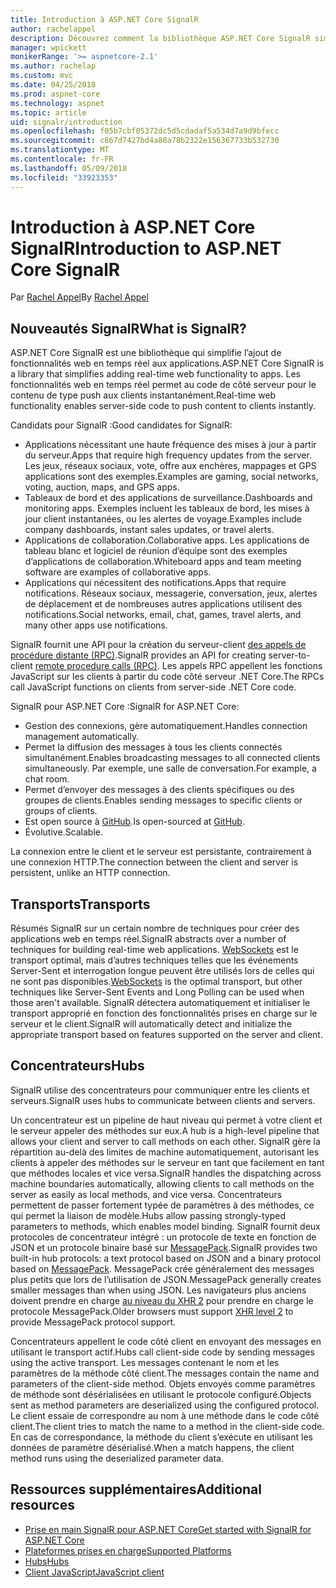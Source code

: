 ```yaml
---
title: Introduction à ASP.NET Core SignalR
author: rachelappel
description: Découvrez comment la bibliothèque ASP.NET Core SignalR simplifie l’ajout d’une fonctionnalité en temps réel aux applications.
manager: wpickett
monikerRange: '>= aspnetcore-2.1'
ms.author: rachelap
ms.custom: mvc
ms.date: 04/25/2018
ms.prod: aspnet-core
ms.technology: aspnet
ms.topic: article
uid: signalr/introduction
ms.openlocfilehash: f05b7cbf05372dc5d5cdadaf5a534d7a9d9bfecc
ms.sourcegitcommit: c867d7427bd4a88a78b2322e156367733b532730
ms.translationtype: MT
ms.contentlocale: fr-FR
ms.lasthandoff: 05/09/2018
ms.locfileid: "33923353"
---
```

# <a name="introduction-to-aspnet-core-signalr"></a><span data-ttu-id="ea0e5-103">Introduction à ASP.NET Core SignalR</span><span class="sxs-lookup"><span data-stu-id="ea0e5-103">Introduction to ASP.NET Core SignalR</span></span>

<span data-ttu-id="ea0e5-104">Par [Rachel Appel](https://twitter.com/rachelappel)</span><span class="sxs-lookup"><span data-stu-id="ea0e5-104">By [Rachel Appel](https://twitter.com/rachelappel)</span></span>

## <a name="what-is-signalr"></a><span data-ttu-id="ea0e5-105">Nouveautés SignalR</span><span class="sxs-lookup"><span data-stu-id="ea0e5-105">What is SignalR?</span></span>

<span data-ttu-id="ea0e5-106">ASP.NET Core SignalR est une bibliothèque qui simplifie l’ajout de fonctionnalités web en temps réel aux applications.</span><span class="sxs-lookup"><span data-stu-id="ea0e5-106">ASP.NET Core SignalR is a library that simplifies adding real-time web functionality to apps.</span></span> <span data-ttu-id="ea0e5-107">Les fonctionnalités web en temps réel permet au code de côté serveur pour le contenu de type push aux clients instantanément.</span><span class="sxs-lookup"><span data-stu-id="ea0e5-107">Real-time web functionality enables server-side code to push content to clients instantly.</span></span>

<span data-ttu-id="ea0e5-108">Candidats pour SignalR :</span><span class="sxs-lookup"><span data-stu-id="ea0e5-108">Good candidates for SignalR:</span></span>

* <span data-ttu-id="ea0e5-109">Applications nécessitant une haute fréquence des mises à jour à partir du serveur.</span><span class="sxs-lookup"><span data-stu-id="ea0e5-109">Apps that require high frequency updates from the server.</span></span> <span data-ttu-id="ea0e5-110">Les jeux, réseaux sociaux, vote, offre aux enchères, mappages et GPS applications sont des exemples.</span><span class="sxs-lookup"><span data-stu-id="ea0e5-110">Examples are gaming, social networks, voting, auction, maps, and GPS apps.</span></span>
* <span data-ttu-id="ea0e5-111">Tableaux de bord et des applications de surveillance.</span><span class="sxs-lookup"><span data-stu-id="ea0e5-111">Dashboards and monitoring apps.</span></span> <span data-ttu-id="ea0e5-112">Exemples incluent les tableaux de bord, les mises à jour client instantanées, ou les alertes de voyage.</span><span class="sxs-lookup"><span data-stu-id="ea0e5-112">Examples include company dashboards, instant sales updates, or travel alerts.</span></span>
* <span data-ttu-id="ea0e5-113">Applications de collaboration.</span><span class="sxs-lookup"><span data-stu-id="ea0e5-113">Collaborative apps.</span></span> <span data-ttu-id="ea0e5-114">Les applications de tableau blanc et logiciel de réunion d’équipe sont des exemples d’applications de collaboration.</span><span class="sxs-lookup"><span data-stu-id="ea0e5-114">Whiteboard apps and team meeting software are examples of collaborative apps.</span></span>
* <span data-ttu-id="ea0e5-115">Applications qui nécessitent des notifications.</span><span class="sxs-lookup"><span data-stu-id="ea0e5-115">Apps that require notifications.</span></span> <span data-ttu-id="ea0e5-116">Réseaux sociaux, messagerie, conversation, jeux, alertes de déplacement et de nombreuses autres applications utilisent des notifications.</span><span class="sxs-lookup"><span data-stu-id="ea0e5-116">Social networks, email, chat, games, travel alerts, and many other apps use notifications.</span></span>

<span data-ttu-id="ea0e5-117">SignalR fournit une API pour la création du serveur-client [des appels de procédure distante (RPC)](https://wikipedia.org/wiki/Remote_procedure_call).</span><span class="sxs-lookup"><span data-stu-id="ea0e5-117">SignalR provides an API for creating server-to-client [remote procedure calls (RPC)](https://wikipedia.org/wiki/Remote_procedure_call).</span></span> <span data-ttu-id="ea0e5-118">Les appels RPC appellent les fonctions JavaScript sur les clients à partir du code côté serveur .NET Core.</span><span class="sxs-lookup"><span data-stu-id="ea0e5-118">The RPCs call JavaScript functions on clients from server-side .NET Core code.</span></span>

<span data-ttu-id="ea0e5-119">SignalR pour ASP.NET Core :</span><span class="sxs-lookup"><span data-stu-id="ea0e5-119">SignalR for ASP.NET Core:</span></span>

* <span data-ttu-id="ea0e5-120">Gestion des connexions, gère automatiquement.</span><span class="sxs-lookup"><span data-stu-id="ea0e5-120">Handles connection management automatically.</span></span>
* <span data-ttu-id="ea0e5-121">Permet la diffusion des messages à tous les clients connectés simultanément.</span><span class="sxs-lookup"><span data-stu-id="ea0e5-121">Enables broadcasting messages to all connected clients simultaneously.</span></span> <span data-ttu-id="ea0e5-122">Par exemple, une salle de conversation.</span><span class="sxs-lookup"><span data-stu-id="ea0e5-122">For example, a chat room.</span></span>
* <span data-ttu-id="ea0e5-123">Permet d’envoyer des messages à des clients spécifiques ou des groupes de clients.</span><span class="sxs-lookup"><span data-stu-id="ea0e5-123">Enables sending messages to specific clients or groups of clients.</span></span>
* <span data-ttu-id="ea0e5-124">Est open source à [GitHub](https://github.com/aspnet/signalr).</span><span class="sxs-lookup"><span data-stu-id="ea0e5-124">Is open-sourced at [GitHub](https://github.com/aspnet/signalr).</span></span>
* <span data-ttu-id="ea0e5-125">Évolutive.</span><span class="sxs-lookup"><span data-stu-id="ea0e5-125">Scalable.</span></span>

<span data-ttu-id="ea0e5-126">La connexion entre le client et le serveur est persistante, contrairement à une connexion HTTP.</span><span class="sxs-lookup"><span data-stu-id="ea0e5-126">The connection between the client and server is persistent, unlike an HTTP connection.</span></span>

## <a name="transports"></a><span data-ttu-id="ea0e5-127">Transports</span><span class="sxs-lookup"><span data-stu-id="ea0e5-127">Transports</span></span>

<span data-ttu-id="ea0e5-128">Résumés SignalR sur un certain nombre de techniques pour créer des applications web en temps réel.</span><span class="sxs-lookup"><span data-stu-id="ea0e5-128">SignalR abstracts over a number of techniques for building real-time web applications.</span></span> <span data-ttu-id="ea0e5-129">[WebSockets](https://tools.ietf.org/html/rfc7118) est le transport optimal, mais d’autres techniques telles que les événements Server-Sent et interrogation longue peuvent être utilisés lors de celles qui ne sont pas disponibles.</span><span class="sxs-lookup"><span data-stu-id="ea0e5-129">[WebSockets](https://tools.ietf.org/html/rfc7118) is the optimal transport, but other techniques like Server-Sent Events and Long Polling can be used when those aren't available.</span></span> <span data-ttu-id="ea0e5-130">SignalR détectera automatiquement et initialiser le transport approprié en fonction des fonctionnalités prises en charge sur le serveur et le client.</span><span class="sxs-lookup"><span data-stu-id="ea0e5-130">SignalR will automatically detect and initialize the appropriate transport based on features supported on the server and client.</span></span>

## <a name="hubs"></a><span data-ttu-id="ea0e5-131">Concentrateurs</span><span class="sxs-lookup"><span data-stu-id="ea0e5-131">Hubs</span></span>

<span data-ttu-id="ea0e5-132">SignalR utilise des concentrateurs pour communiquer entre les clients et serveurs.</span><span class="sxs-lookup"><span data-stu-id="ea0e5-132">SignalR uses hubs to communicate between clients and servers.</span></span>

<span data-ttu-id="ea0e5-133">Un concentrateur est un pipeline de haut niveau qui permet à votre client et le serveur appeler des méthodes sur eux.</span><span class="sxs-lookup"><span data-stu-id="ea0e5-133">A hub is a high-level pipeline that allows your client and server to call methods on each other.</span></span> <span data-ttu-id="ea0e5-134">SignalR gère la répartition au-delà des limites de machine automatiquement, autorisant les clients à appeler des méthodes sur le serveur en tant que facilement en tant que méthodes locales et vice versa.</span><span class="sxs-lookup"><span data-stu-id="ea0e5-134">SignalR handles the dispatching across machine boundaries automatically, allowing clients to call methods on the server as easily as local methods, and vice versa.</span></span> <span data-ttu-id="ea0e5-135">Concentrateurs permettent de passer fortement typée de paramètres à des méthodes, ce qui permet la liaison de modèle.</span><span class="sxs-lookup"><span data-stu-id="ea0e5-135">Hubs allow passing strongly-typed parameters to methods, which enables model binding.</span></span> <span data-ttu-id="ea0e5-136">SignalR fournit deux protocoles de concentrateur intégré : un protocole de texte en fonction de JSON et un protocole binaire basé sur [MessagePack](https://msgpack.org/).</span><span class="sxs-lookup"><span data-stu-id="ea0e5-136">SignalR provides two built-in hub protocols: a text protocol based on JSON and a binary protocol based on [MessagePack](https://msgpack.org/).</span></span>  <span data-ttu-id="ea0e5-137">MessagePack crée généralement des messages plus petits que lors de l’utilisation de JSON.</span><span class="sxs-lookup"><span data-stu-id="ea0e5-137">MessagePack generally creates smaller messages than when using JSON.</span></span> <span data-ttu-id="ea0e5-138">Les navigateurs plus anciens doivent prendre en charge [au niveau du XHR 2](https://caniuse.com/#feat=xhr2) pour prendre en charge le protocole MessagePack.</span><span class="sxs-lookup"><span data-stu-id="ea0e5-138">Older browsers must support [XHR level 2](https://caniuse.com/#feat=xhr2) to provide MessagePack protocol support.</span></span>

<span data-ttu-id="ea0e5-139">Concentrateurs appellent le code côté client en envoyant des messages en utilisant le transport actif.</span><span class="sxs-lookup"><span data-stu-id="ea0e5-139">Hubs call client-side code by sending messages using the active transport.</span></span> <span data-ttu-id="ea0e5-140">Les messages contenant le nom et les paramètres de la méthode côté client.</span><span class="sxs-lookup"><span data-stu-id="ea0e5-140">The messages contain the name and parameters of the client-side method.</span></span> <span data-ttu-id="ea0e5-141">Objets envoyés comme paramètres de méthode sont désérialisées en utilisant le protocole configuré.</span><span class="sxs-lookup"><span data-stu-id="ea0e5-141">Objects sent as method parameters are deserialized using the configured protocol.</span></span> <span data-ttu-id="ea0e5-142">Le client essaie de correspondre au nom à une méthode dans le code côté client.</span><span class="sxs-lookup"><span data-stu-id="ea0e5-142">The client tries to match the name to a method in the client-side code.</span></span> <span data-ttu-id="ea0e5-143">En cas de correspondance, la méthode du client s’exécute en utilisant les données de paramètre désérialisé.</span><span class="sxs-lookup"><span data-stu-id="ea0e5-143">When a match happens, the client method runs using the deserialized parameter data.</span></span>

## <a name="additional-resources"></a><span data-ttu-id="ea0e5-144">Ressources supplémentaires</span><span class="sxs-lookup"><span data-stu-id="ea0e5-144">Additional resources</span></span>

* [<span data-ttu-id="ea0e5-145">Prise en main SignalR pour ASP.NET Core</span><span class="sxs-lookup"><span data-stu-id="ea0e5-145">Get started with SignalR for ASP.NET Core</span></span>](xref:signalr/get-started)
* [<span data-ttu-id="ea0e5-146">Plateformes prises en charge</span><span class="sxs-lookup"><span data-stu-id="ea0e5-146">Supported Platforms</span></span>](xref:signalr/supported-platforms)
* [<span data-ttu-id="ea0e5-147">Hubs</span><span class="sxs-lookup"><span data-stu-id="ea0e5-147">Hubs</span></span>](xref:signalr/hubs)
* [<span data-ttu-id="ea0e5-148">Client JavaScript</span><span class="sxs-lookup"><span data-stu-id="ea0e5-148">JavaScript client</span></span>](xref:signalr/javascript-client)
